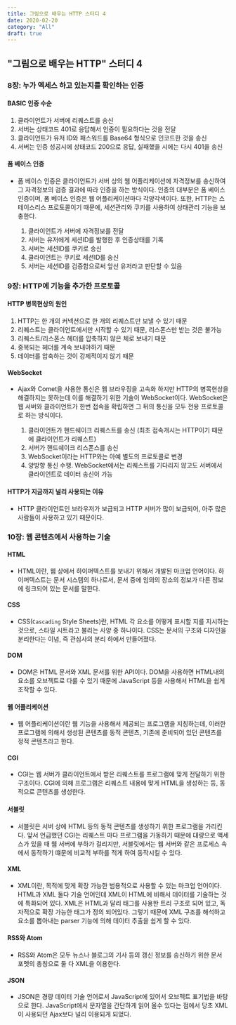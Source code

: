 ```yaml
---
title: 그림으로 배우는 HTTP 스터디 4
date: 2020-02-20
category: "All"
draft: true
---
```


## "그림으로 배우는 HTTP" 스터디 4

### 8장: 누가 엑세스 하고 있는지를 확인하는 인증

#### BASIC 인증 수순

  1. 클라이언트가 서버에 리퀘스트를 송신
  2. 서버는 상태코드 401로 응답해서 인증이 필요하다는 것을 전달
  3. 클라이언트가 유저 ID와 패스워드를 Base64 형식으로 인코드한 것을 송신
  4. 서버는 인증 성공시에 상태코드 200으로 응답, 실패했을 시에는 다시 401을 송신

#### 폼 베이스 인증

- 폼 베이스 인증은 클라이언트가 서버 상의 웹 어플리케이션에 자격정보를 송신하여 그 자격정보의 검증 결과에 따라 인증을 하는 방식이다. 인증의 대부분은 폼 베이스 인증이며, 폼 베이스 인증은 웹 어플리케이션마다 각양각색이다. 또한, HTTP는 스테이스리스 프로토콜이기 때문에, 세션관리와 쿠키를 사용하여 상태관리 기능을 보충한다.

  1. 클라이언트가 서버에 자격정보를 전달
  2. 서버는 유저에게 세션ID를 발행한 후 인증상태를 기록
  3. 서버는 세션ID를 쿠키로 송신
  4. 클라이언트는 쿠키로 세션ID를 송신
  5. 서버는 세션ID를 검증함으로써 앞선 유저라고 판단할 수 있음

### 9장: HTTP에 기능을 추가한 프로토콜

#### HTTP 병목현상의 원인

  1. HTTP는 한 개의 커넥션으로 한 개의 리퀘스트만 보낼 수 있기 때문
  2. 리퀘스트는 클라이언트에서만 시작할 수 있기 때문, 리스폰스만 받는 것은 불가능
  3. 리퀘스트/리스폰스 헤더를 압축하지 않은 체로 보내기 때문
  4. 중복되는 헤더를 계속 보내야하기 때문
  5. 데이터를 압축하는 것이 강제적이지 않기 때문

#### WebSocket

- Ajax와 Comet을 사용한 통신은 웹 브라우징을 고속화 하지만 HTTP의 병목현상을 해결하지는 못하는데 이를 해결하기 위한 기술이 WebSocket이다. WebSocket은 웹 서버와 클라이언트가 한번 접속을 확립하면 그 뒤의 통신을 모두 전용 프로토콜로 하는 방식이다.

  1. 클라이언트가 핸드쉐이크 리퀘스트를 송신 (최초 접속개시는 HTTP이기 때문에 클라이언트가 리퀘스트)
  2. 서버가 핸드쉐이크 리스폰스를 송신
  3. WebSocket이라는 HTTP와는 아예 별도의 프로토콜로 변경
  4. 양방향 통신 수행. WebSocket에서는 리퀘스트를 기다리지 않고도 서버에서 클라이언트로 데이터 송신이 가능

#### HTTP가 지금까지 널리 사용되는 이유

- HTTP 클라이언트인 브라우저가 보급되고 HTTP 서버가 많이 보급되어, 아주 많은 사람들이 사용하고 있기 때문이다.

### 10장: 웹 콘텐츠에서 사용하는 기술

#### HTML

- HTML이란, 웹 상에서 하이퍼텍스트를 보내기 위해서 개발된 마크업 언어이다. 하이퍼텍스트는 문서 시스템의 하나로서, 문서 중에 임의의 장소의 정보가 다른 정보에 링크되어 있는 문서를 말한다.

#### CSS

- CSS(`Cascading` Style Sheets)란, HTML 각 요소를 어떻게 표시할 지를 지시하는 것으로, 스타일 시트라고 불리는 사양 중 하나이다. CSS는 문서의 구조와 디자인을 분리한다는 이념, 즉 관심사의 분리 하에서 만들어졌다.

#### DOM

- DOM은 HTML 문서와 XML 문서를 위한 API이다. DOM을 사용하면 HTML내의 요소를 오브젝트로 다룰 수 있기 때문에 JavaScript 등을 사용해서 HTML을 쉽게 조작할 수 있다.

#### 웹 어플리케이션

- 웹 어플리케이션이란 웹 기능을 사용해서 제공되는 프로그램을 지칭하는데, 이러한 프로그램에 의해서 생성된 콘텐츠를 동적 콘텐츠, 기존에 준비되어 있던 콘텐츠를 정적 콘텐츠라고 한다.

#### CGI

- CGI는 웹 서버가 클라이언트에서 받은 리퀘스트를 프로그램에 맞게 전달하기 위한 구조이다. CGI에 의해 프로그램은 리퀘스트 내용에 맞게 HTML을 생성하는 등, 동적으로 콘텐츠를 생성한다.

#### 서블릿

- 서블릿은 서버 상에 HTML 등의 동적 콘텐츠를 생성하기 위한 프로그램을 가리킨다. 앞서 언급했던 CGI는 리퀘스트 마다 프로그램을 가동하기 때문에 대량으로 액세스가 있을 때 웹 서버에 부하가 걸리지만, 서블릿에서는 웹 서버와 같은 프로세스 속에서 동작하기 떄문에 비교적 부하를 적게 하여 동작시킬 수 있다.

#### XML

- XML이란, 목적에 맞게 확장 가능한 범용적으로 사용할 수 있는 마크업 언어이다. HTML과 XML 둘다 기술 언어인데 XML이 HTML에 비해서 데이터를 기술하는 것에 특화되어 있다. XML은 HTML과 달리 태그를 사용한 트리 구조로 되어 있고, 독자적으로 확장 가능한 태그가 정의 되어있다. 그렇기 때문에 XML 구조를 해석하고 요소를 뽑아내는 parser 기능에 의해 데이터 추출을 쉽게 할 수 있다.

#### RSS와 Atom

- RSS와 Atom은 모두 뉴스나 블로그의 기사 등의 갱신 정보를 송신하기 위한 문서 포멧의 총칭으로 둘 다 XML을 이용한다.

#### JSON

- JSON은 경량 데이터 기술 언어로서 JavaScript에 있어서 오브젝트 표기법을 바탕으로 한다. JavaScript에서 문자열을 간단하게 읽어 올수 있다는 점에서 당초 XML이 사용되던 Ajax보다 널리 이용되게 되었다.
